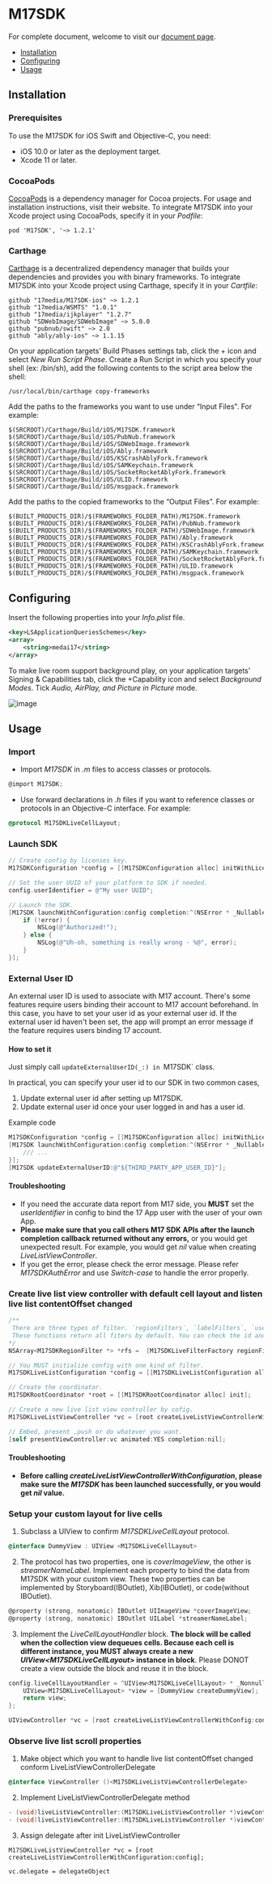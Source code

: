 # M17SDK

For complete document, welcome to visit our [document page](https://17media.github.io/M17SDK-ios/).

- [Installation](#installation)
- [Configuring](#configuring)
- [Usage](#usage)

## Installation
### Prerequisites
To use the M17SDK for iOS Swift and Objective-C, you need:
- iOS 10.0 or later as the deployment target.
- Xcode 11 or later.

### CocoaPods
[CocoaPods](https://cocoapods.org/) is a dependency manager for Cocoa projects. For usage and installation instructions, visit their website. To integrate M17SDK into your Xcode project using CocoaPods, specify it in your _Podfile_:

    pod 'M17SDK', '~> 1.2.1'
    
### Carthage
[Carthage](https://github.com/Carthage/Carthage) is a decentralized dependency manager that builds your dependencies and provides you with binary frameworks. To integrate M17SDK into your Xcode project using Carthage, specify it in your _Cartfile_:

    github "17media/M17SDK-ios" ~> 1.2.1
    github "17media/WSMTS" "1.0.1"
    github "17media/ijkplayer" "1.2.7"
    github "SDWebImage/SDWebImage" ~> 5.0.0
    github "pubnub/swift" ~> 2.0
    github "ably/ably-ios" ~> 1.1.15
    
On your application targets’ Build Phases settings tab, click the + icon and select _New Run Script Phase_. Create a Run Script in which you specify your shell (ex: /bin/sh), add the following contents to the script area below the shell:

    /usr/local/bin/carthage copy-frameworks

Add the paths to the frameworks you want to use under “Input Files". For example:

    $(SRCROOT)/Carthage/Build/iOS/M17SDK.framework
    $(SRCROOT)/Carthage/Build/iOS/PubNub.framework
    $(SRCROOT)/Carthage/Build/iOS/SDWebImage.framework
    $(SRCROOT)/Carthage/Build/iOS/Ably.framework
    $(SRCROOT)/Carthage/Build/iOS/KSCrashAblyFork.framework
    $(SRCROOT)/Carthage/Build/iOS/SAMKeychain.framework
    $(SRCROOT)/Carthage/Build/iOS/SocketRocketAblyFork.framework
    $(SRCROOT)/Carthage/Build/iOS/ULID.framework
    $(SRCROOT)/Carthage/Build/iOS/msgpack.framework

Add the paths to the copied frameworks to the “Output Files”. For example:

    $(BUILT_PRODUCTS_DIR)/$(FRAMEWORKS_FOLDER_PATH)/M17SDK.framework
    $(BUILT_PRODUCTS_DIR)/$(FRAMEWORKS_FOLDER_PATH)/PubNub.framework
    $(BUILT_PRODUCTS_DIR)/$(FRAMEWORKS_FOLDER_PATH)/SDWebImage.framework
    $(BUILT_PRODUCTS_DIR)/$(FRAMEWORKS_FOLDER_PATH)/Ably.framework
    $(BUILT_PRODUCTS_DIR)/$(FRAMEWORKS_FOLDER_PATH)/KSCrashAblyFork.framework
    $(BUILT_PRODUCTS_DIR)/$(FRAMEWORKS_FOLDER_PATH)/SAMKeychain.framework
    $(BUILT_PRODUCTS_DIR)/$(FRAMEWORKS_FOLDER_PATH)/SocketRocketAblyFork.framework
    $(BUILT_PRODUCTS_DIR)/$(FRAMEWORKS_FOLDER_PATH)/ULID.framework
    $(BUILT_PRODUCTS_DIR)/$(FRAMEWORKS_FOLDER_PATH)/msgpack.framework

## Configuring
Insert the following properties into your _Info.plist_ file.

```xml
<key>LSApplicationQueriesSchemes</key>
<array>
    <string>medai17</string>
</array>
```

To make live room support background play, on your application targets’ Signing & Capabilities tab, click the +Capability icon and select _Background Modes_. Tick _Audio, AirPlay, and Picture in Picture_ mode.

![image](https://github.com/17media/M17SDK-ios/blob/master/Enable-background-mode.png)

## Usage
### Import
- Import _M17SDK_ in _.m_ files to access classes or protocols.

```objective-c
@import M17SDK;
```

- Use forward declarations in _.h_ files if you want to reference classes or protocols in an Objective-C interface. For example:

```objective-c
@protocol M17SDKLiveCellLayout;
```

### Launch SDK

```objective-c
// Create config by licenses key.
M17SDKConfiguration *config = [[M17SDKConfiguration alloc] initWithLicenseKey:@"jYfYR8jmh5AQTlCciBv2"];

// Set the user UUID of your platform to SDK if needed.
config.userIdentifier = @"My user UUID";

// Launch the SDK.
[M17SDK launchWithConfiguration:config completion:^(NSError * _Nullable error) {
	if (!error) {
	    NSLog(@"Authorized!");
	} else {
	    NSLog(@"Uh-oh, something is really wrong - %@", error);
	}
}];
```

### External User ID
An external user ID is used to associate with M17 account. There's some features require users binding their account to M17 account beforehand. In this case, you have to set your user id as your external user id. If the external user id haven't been set, the app will prompt an error message if the feature requires users binding 17 account.


#### How to set it
Just simply call `updateExternalUserID(_:) in `M17SDK` class.

In practical, you can specify your user id to our SDK in two common cases,
1. Update external user id after setting up M17SDK.
2. Update external user id once your user logged in and has a user id.

Example code
```objective-c
M17SDKConfiguration *config = [[M17SDKConfiguration alloc] initWithLicenseKey:kM17SDKLicenseKey];
[M17SDK launchWithConfiguration:config completion:^(NSError * _Nullable error) {
    /// ...
}];
[M17SDK updateExternalUserID:@"${THIRD_PARTY_APP_USER_ID}"];
```


#### Troubleshooting
- If you need the accurate data report from M17 side, you **MUST** set the _userIdentifier_ in config to bind the 17 App user with the user of your own App.
- **Please make sure that you call others M17 SDK APIs after the launch completion callback returned without any errors,** or you would get unexpected result. For example, you would get _nil_ value when creating _LiveListViewController_.
- If you get the error, please check the error message. Please refer _M17SDKAuthError_ and use _Switch-case_ to handle the error properly.

### Create live list view controller with default cell layout and listen live list contentOffset changed

```objective-c
/**
 There are three types of filter. `regionFilters`, `labelFilters`, `userIdFilters`.
 These functions return all fiters by default. You can check the id and modify the array.
*/
NSArray<M17SDKRegionFilter *> *rfs =  [M17SDKLiveFilterFactory regionFilters];

// You MUST initialize config with one kind of filter.
M17SDKLiveListConfiguration *config = [[M17SDKLiveListConfiguration alloc] initWithRegions:rfs];;

// Create the coordinator.
M17SDKRootCoordinator *root = [[M17SDKRootCoordinator alloc] init];

// Create a new live list view controller by cofig.
M17SDKLiveListViewController *vc = [root createLiveListViewControllerWithConfiguration:config];

// Embed, present ,push or do whatever you want.
[self presentViewController:vc animated:YES completion:nil];
```

#### Troubleshooting
- **Before calling _createLiveListViewControllerWithConfiguration_, please make sure the _M17SDK_ has been launched successfully, or you would get _nil_ value.**
    
### Setup your custom layout for live cells
1. Subclass a UIView to confirm _M17SDKLiveCellLayout_ protocol.

```objective-c
@interface DummyView : UIView <M17SDKLiveCellLayout>
```
    
2. The protocol has two properties, one is _coverImageView_, the other is _streamerNameLabel_. Implement each property to bind the data from M17SDK with your custom view. These two properties can be implemented by Storyboard(IBOutlet), Xib(IBOutlet), or code(without IBOutlet).

```objective-c
@property (strong, nonatomic) IBOutlet UIImageView *coverImageView;
@property (strong, nonatomic) IBOutlet UILabel *streamerNameLabel;
```
    
3. Implement the _LiveCellLayoutHandler_ block. **The block will be called when the collection view dequeues cells. Because each cell is different instance, you MUST always create a new _UIView\<M17SDKLiveCellLayout>_ instance in block**. Please DONOT create a view outside the block and reuse it in the block.
    
```objective-c
config.liveCellLayoutHandler = ^UIView<M17SDKLiveCellLayout> * _Nonnull{
	UIView<M17SDKLiveCellLayout> *view = [DummyView createDummyView];
	return view;
};

UIViewController *vc = [root createLiveListViewControllerWithConfig:config];
```

### Observe live list scroll properties
1. Make object which you want to handle live list contentOffset changed conform LiveListViewControllerDelegate
```objective-c
@interface ViewController ()<M17SDKLiveListViewControllerDelegate>
```

2. Implement LiveListViewControllerDelegate method
```objective-c
- (void)liveListViewController:(M17SDKLiveListViewController *)viewController didScrollTo:(CGPoint)contentOffset
- (void)liveListViewController:(M17SDKLiveListViewController *)viewController contentSizeDidChange:(CGSize)contentSize
```

3. Assign delegate after init LiveListViewController
```
M17SDKLiveListViewController *vc = [root createLiveListViewControllerWithConfiguration:config];

vc.delegate = delegateObject
```

